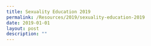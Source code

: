 ```yaml
---
title: Sexuality Education 2019
permalink: /Resources/2019/sexuality-education-2019
date: 2019-01-01
layout: post
description: ""
---
```


